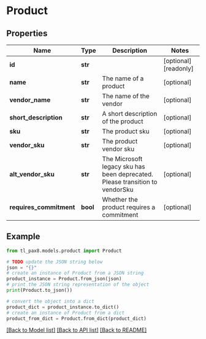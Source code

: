 # Product


## Properties

Name | Type | Description | Notes
------------ | ------------- | ------------- | -------------
**id** | **str** |  | [optional] [readonly] 
**name** | **str** | The name of a product | [optional] 
**vendor_name** | **str** | The name of the vendor | [optional] 
**short_description** | **str** | A short description of the product | [optional] 
**sku** | **str** | The product sku | [optional] 
**vendor_sku** | **str** | The product vendor sku | [optional] 
**alt_vendor_sku** | **str** | The Microsoft legacy sku has been deprecated. Please transition to vendorSku | [optional] 
**requires_commitment** | **bool** | Whether the product requires a commitment | [optional] 

## Example

```python
from tl_pax8.models.product import Product

# TODO update the JSON string below
json = "{}"
# create an instance of Product from a JSON string
product_instance = Product.from_json(json)
# print the JSON string representation of the object
print(Product.to_json())

# convert the object into a dict
product_dict = product_instance.to_dict()
# create an instance of Product from a dict
product_from_dict = Product.from_dict(product_dict)
```
[[Back to Model list]](../README.md#documentation-for-models) [[Back to API list]](../README.md#documentation-for-api-endpoints) [[Back to README]](../README.md)


